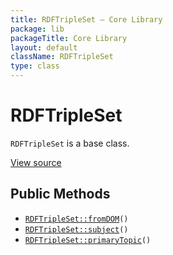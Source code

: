 ```yaml
---
title: RDFTripleSet — Core Library
package: lib
packageTitle: Core Library
layout: default
className: RDFTripleSet
type: class
---
```


# RDFTripleSet

<code>RDFTripleSet</code> is a base class.

<a href="https://github.com/eregansu/lib/blob/master/rdf/phprdf.php">View source</a>

## Public Methods

* <code><a href="RDFTripleSet%3A%3AfromDOM">RDFTripleSet::fromDOM</a>()</code>
* <code><a href="RDFTripleSet%3A%3Asubject">RDFTripleSet::subject</a>()</code>
* <code><a href="RDFTripleSet%3A%3AprimaryTopic">RDFTripleSet::primaryTopic</a>()</code>

